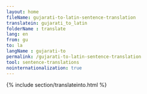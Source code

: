 ```yaml
---
layout: home
fileName: gujarati-to-latin-sentence-translation
translatein: gujarati_to_latin
folderName : translate
lang: en
from: gu
to: la
langName : gujarati-to
permalink: /gujarati-to-latin-sentence-translation
tool: sentence-translations
nointernationalization: true
---
```

{% include section/translateinto.html %}
